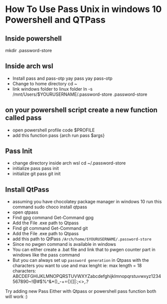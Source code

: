 # How To Use Pass Unix in windows 10 Powershell and QTPass

## Inside powershell
mkdir .password-store

## Inside arch wsl
- Install pass and pass-otp
yay pass
yay pass-otp
- Change to home directory
cd ~
- link windows folder to linux folder
ln -s /mnt/Users/$YOURUSERNAME/.password-store .password-store



## on your powershell script create a new function called pass
- open powershell profile
code $PROFILE
- add this
function pass {arch run pass $args}

## Pass Init
- change directory inside arch wsl
cd ~/.password-store
- initialize pass
pass init <GPG-ID>
- initialize git
pass git init

## Install QtPass
- assuming you have chocolatey package manager in windows 10 run this command
sudo choco install qtpass
- open qtpass
- Find gpg command
Get-Command gpg
- Add the File .exe path to Qtpass
- Find git command
Get-Command git
- Add the File .exe path to Qtpass
- add this path to QtPass `/Arch/home/$YOURUSERNAME/.password-store`
- Since no pwgen command is available in windows
- You can either create a .bat file and link that to pwgen counter part in windows like the pass command
- But you can always set up `password generation` in Qtpass with the characters you want to use and max lenght
ie: max length = 18
characters: ABCDEFGHIJKLMNOPQRSTUVWXYZabcdefghijklmnopqrstuvwxyz1234567890~!@#$%^&*()_-+={}[]|:;<>,.?

Try adding new Pass Either with Qtpass or powershell pass function both will work :)
